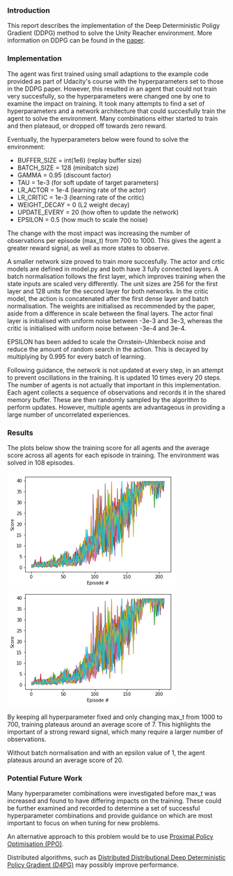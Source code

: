 [//]: # (Image References)

[image1]: scores.png "Scores for all 20 agents"
[image2]: scores_mean.png "Mean scores"


### Introduction

This report describes the implementation of the Deep Deterministic Poligy Gradient (DDPG) method to solve the Unity Reacher environment. More information on DDPG can be found in the [paper](https://storage.googleapis.com/deepmind-media/dqn/DQNNaturePaper.pdf).

### Implementation

The agent was first trained using small adaptions to the example code provided as part of Udacity's course with the hyperparameters set to those in the DDPG paper. However, this resulted in an agent that could not train very succesfully, so the hyperparameters were changed one by one to examine the impact on training. It took many attempts to find a set of hyperparameters and a network architecture that could succesfully train the agent to solve the environment. Many combinations either started to train and then plateaud, or dropped off towards zero reward.

Eventually, the hyperparameters below were found to solve the environment:
* BUFFER_SIZE = int(1e6)  (replay buffer size)
* BATCH_SIZE = 128        (minibatch size)
* GAMMA = 0.95            (discount factor)
* TAU = 1e-3              (for soft update of target parameters)
* LR_ACTOR = 1e-4         (learning rate of the actor)
* LR_CRITIC = 1e-3        (learning rate of the critic)
* WEIGHT_DECAY = 0        (L2 weight decay)
* UPDATE_EVERY = 20       (how often to update the network)
* EPSILON = 0.5           (how much to scale the noise)

The change with the most impact was increasing the number of observations per episode (max_t) from 700 to 1000. This gives the agent a greater reward signal, as well as more states to observe.

A smaller network size proved to train more succesfully. The actor and crtic models are defined in model.py and both have 3 fully connected layers. A batch normalisation follows the first layer, which improves training when the state inputs are scaled very differently. The unit sizes are 256 for the first layer and 128 units for the second layer for both networks. In the critic model, the action is concatenated after the first dense layer and batch normalisation. The weights are initialised as recommended by the paper, aside from a difference in scale between the final layers. The actor final layer is initialised with uniform noise between -3e-3 and 3e-3, whereas the critic is initialised with uniform noise between -3e-4 and 3e-4.

EPSILON has been added to scale the Ornstein-Uhlenbeck noise and reduce the amount of random search in the action. This is decayed by multiplying by 0.995 for every batch of learning.

Following guidance, the network is not updated at every step, in an attempt to prevent oscillations in the training. It is updated 10 times every 20 steps. The number of agents is not actually that important in this implementation. Each agent collects a sequence of observations and records it in the shared memory buffer. These are then randomly sampled by the algorithm to perform updates. However, multiple agents are advantageous in providing a large number of uncorrelated experiences.

### Results

The plots below show the training score for all agents and the average score across all agents for each episode in training. The environment was solved in 108 episodes.

![Scores][image1]
![Average Scores][image1]

By keeping all hyperparameter fixed and only changing max_t from 1000 to 700, training plateaus around an average score of 7. This highlights the important of a strong reward signal, which many require a larger number of observations.

Without batch normalisation and with an epsilon value of 1, the agent plateaus around an average score of 20.

### Potential Future Work
Many hyperparameter combinations were investigated before max_t was increased and found to have differing impacts on the training. These could be further examined and recorded to determine a set of successful hyperparameter combinations and provide guidance on which are most important to focus on when tuning for new problems.

An alternative approach to this problem would be to use [Proximal Policy Optimisation (PPO)](https://arxiv.org/pdf/1707.06347.pdf). 

Distributed algorithms, such as [Distributed Distributional Deep Deterministic Policy Gradient (D4PG)](https://openreview.net/pdf?id=SyZipzbCb) may possibly improve performance.


